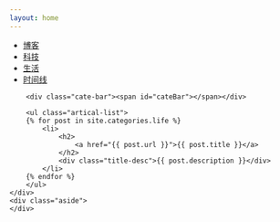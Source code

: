 ```yaml
---
layout: home
---
```


<div class="index-content col3">
    <div class="section">
        <ul class="artical-cate">
            <li><a href="/"><span>博客</span></a></li>
            <li><a href="/tech"><span>科技</span></a></li>
            <li class="on"><a href="/life"><span>生活</span></a></li>
            <li><a href="/archive.html"><span>时间线</span></a></li>
        </ul>

        <div class="cate-bar"><span id="cateBar"></span></div>

        <ul class="artical-list">
        {% for post in site.categories.life %}
            <li>
                <h2>
                    <a href="{{ post.url }}">{{ post.title }}</a>
                </h2>
                <div class="title-desc">{{ post.description }}</div>
            </li>
        {% endfor %}
        </ul>
    </div>
    <div class="aside">
    </div>
</div>
